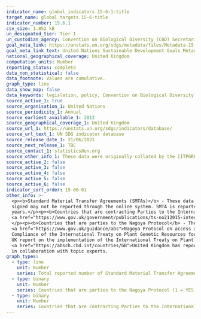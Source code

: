 ```yaml
---
indicator_name: global_indicators.15-6-1-title
target_name: global_targets.15-6-title
indicator_number: 15.6.1
csv_size: 1.852 kB
un_designated_tier: Tier I
un_custodian_agency: Convention on Biological Diversity (CBD) Secretariat
goal_meta_link: https://unstats.un.org/sdgs/metadata/files/Metadata-15-06-01.pdf
goal_meta_link_text: United Nations Sustainable Development Goals Metadata (PDF 215 KB)
national_geographical_coverage: United Kingdom
computation_units: Number
reporting_status: complete
data_non_statistical: false
data_footnote: Values are cumulative.
graph_type: line
data_show_map: false
data_keywords: legislation, policy, Convention on Biological Diversity, FAO 
source_active_1: true
source_organisation_1: United Nations
source_periodicity_1: Annual
source_earliest_available_1: 2012
source_geographical_coverage_1: United Kingdom
source_url_1: https://unstats.un.org/sdgs/indicators/database/
source_url_text_1: UN SDG indicator database
source_release_date_1: 21/06/2021
source_next_release_1: TBC
source_contact_1: statistics@un.org
source_other_info_1: These data were originally collated by the [ITPGRFA Secretariat](http://www.fao.org/plant-treaty/areas-of-work/compliance/compliance-reports/en/)
source_active_2: false
source_active_3: false
source_active_4: false
source_active_5: false
source_active_6: false
indicator_sort_order: 15-06-01
other_info: >-
  <p><b>Standard Material Transfer Agreements (SMTAs)</b> - These data give the number of Standard Material Transfer Agreements (SMTAs) reported through the online system of the International Treaty (Easy-SMTA).</p><p>The true number of SMTA issued (signed) could be higher, as some SMTAs
  signed may not be reported through the online system. SMTA is reported by users, not by a government focal point.</p><p>Users also have a two-year period for reporting their SMTAs. The number reported for a specific year may therefore change during the following two
  years.</p><p><b>Countries that are contracting Parties to the International Treaty on Plant Genetic Resources for Food and Agriculture (PGRFA)</b> - The United Kingdom is a contracting party to the
  <a href="https://www.gov.uk/government/publications/ts-no212015-international-treaty-on-plant-genetic-resources-for-food-and-agriculture-adopted-by-the-thirty-first-session-of-the-fao-conference-in">International Treaty on PGRFA</a>
  </p><p><b>Countries that are parties to the Nagoya Protocol</b> - The United Kingdom is party to the Nagoya Protocol. The 
  <a href="https://www.gov.uk/guidance/abs">Nagoya Protocol on access and benefit sharing</a> was entered into force for the United Kingdom in May 2016.</p><p><b>Countries that have legislative, administrative and policy framework or measures reported through the Online Reporting System on
  Compliance of the International Treaty on Plant Genetic Resources for Food and Agriculture (PGRFA )</b> - The United Kingdom reports its legislative, administrative and policy framework through the Online Reporting System. See Article 4 of the <a href="http://www.fao.org/plant-treaty/areas-of-work/compliance/compliance-reports/en/">
  UK report on the implementation of the International Treaty on Plant Genetic Resources for Food and Agriculture (ITPGRFA)</a></p><p><b>Countries that have legislative, administrative and policy framework or measures reported to the Access and Benefit-Sharing Clearing-House</b> - The
  <a href="https://absch.cbd.int/countries/GB">United Kingdom has reported measures to the Access and Benefit-Sharing Clearing-House</a></p><p> Data follows the UN specification for this indicator. This indicator has not been identified
  in collaboration with topic experts.
graph_types:
  - type: line
    unit: Number
    series: Total reported number of Standard Material Transfer Agreements (SMTAs) transferring plant genetic resources for food and agriculture to the UK	
  - type: binary
    unit: Number
    series: Countries that are parties to the Nagoya Protocol (1 = YES; 0 = NO)
  - type: binary
    unit: Number
    series: Countries that are contracting Parties to the International Treaty on Plant Genetic Resources for Food and Agriculture (PGRFA) (1 = YES; 0 = NO)
---
```

 
